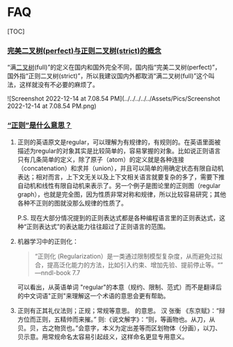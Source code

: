 # FAQ

[TOC]



### [完美二叉树(perfect)与正则二叉树(strict)的概念](https://blog.csdn.net/Justme0/article/details/8608370)

“满[二叉树](https://so.csdn.net/so/search?q=二叉树&spm=1001.2101.3001.7020)(full)”的定义在国内和国外完全不同，国内指“完美二叉树(perfect)”，国外指“正则二叉树(strict)”，所以我建议国内外都取消“满二叉树(full)”这个叫法，这样就没有不必要的麻烦了。

![Screenshot 2022-12-14 at 7.08.54 PM](../../../../../Assets/Pics/Screenshot 2022-12-14 at 7.08.54 PM.png)



### [“正则”是什么意思？](https://www.zhihu.com/question/21056295)

1. 正则的英语原文是regular，可以理解为有规律的，有规则的。在英语里面被描述为regular的对象其实是比较简单的，容易掌握的对象。比如说正则语言只有几条简单的定义，除了原子（atom）的定义就是各种连接（concatenation）和求并（union），并且可以简单的用确定状态有限自动机表达；相对而言，上下文无关以及上下文相关语言就要复杂的多了，需要下推自动机和线性有限自动机来表示了。另一个例子是图论里的正则图（regular graph），也就是完全图，因为性质非常对称和规律，所以比较容易研究；其他各种不正则的图就没那么规律的性质了。

   

   P.S. 现在大部分情况提到的正则表达式都是各种编程语言里的正则表达式，这种“正则表达式”的表达能力往往超过了正则语言的范围。



2. 机器学习中的正则化：

   > “正则化 (Regularization）是一类通过限制模型复杂度，从而避免过拟合，提高泛化能力的方法，比如引入约束、增加先验、提前停止等。“” —nndl-book 7.7

   可以看出，从英语单词 "regular"的本意（规约、限制、范式）而不是翻译后的中文词语"正则"来理解这一个术语的意思会更有帮助。

   

3. 正则有正其礼仪法则；正规；常规等意思。 的意思。 汉 张衡 《东京赋》：“辩方位而正则，五精帅而来摧。” 则:《说文解字》：“则，等画物也。从刀，从贝。贝，古之物货也。”会意字，本义为定出差等而区划物体（分画），以刀、贝示意。用常规命名太容易引起歧义，这样命名更显专用意义。

